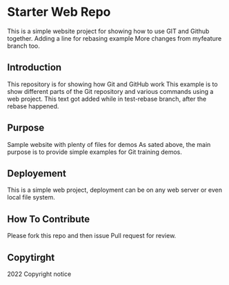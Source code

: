# Starter Web Repo

This is a simple website project for
showing how to use GIT and Github together.
Adding a line for rebasing example
More changes from myfeature branch too.

## Introduction

This repository is for showing how Git and GitHub work
This example is to show different parts of the Git repository and various commands using a web project.
This text got added while in test-rebase branch, after the rebase happened.

## Purpose

Sample website with plenty of files for demos
As sated above, the main purpose is to provide simple examples for Git training demos.

## Deployement

This is a simple web project, deployment can be on any web server or even local file system.

## How To Contribute

Please fork this repo and then issue Pull request for review.

## Copytirght

2022 Copyright notice